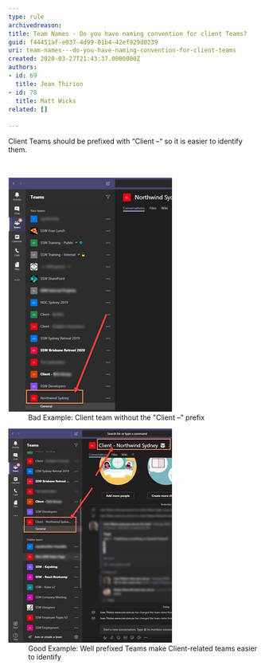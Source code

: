 ```yaml
---
type: rule
archivedreason: 
title: Team Names - Do you have naming convention for client Teams?
guid: f44451af-e037-4d99-81b4-42ef929d0239
uri: team-names---do-you-have-naming-convention-for-client-teams
created: 2020-03-27T21:43:37.0000000Z
authors:
- id: 69
  title: Jean Thirion
- id: 78
  title: Matt Wicks
related: []

---
```



​Client Teams should be prefixed with “Client –“ so it is easier to identify them.<br>
<br><excerpt class='endintro'></excerpt><br>
<dl class="badImage"><dt><img src="client-naming-bad.png" alt="client-naming-bad.png" /></dt><dd>​Bad Example: Client team without the "Client –" prefix</dd></dl><dl class="goodImage"><dt><img src="client-naming-good.jpg" alt="client-naming-good.jpg" />
</dt><dd>Good Example: Well prefixed Teams make Client-related teams easier to identify</dd></dl>


